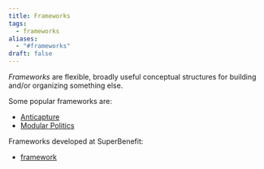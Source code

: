 ```yaml
---
title: Frameworks
tags:
  - frameworks
aliases:
  - "#frameworks"
draft: false
---
```


*Frameworks* are flexible, broadly useful conceptual structures for building and/or organizing something else.

Some popular frameworks are: 

- [Anticapture](library/Anticapture.md)
- [Modular Politics](library/Modular%20Politics.md)

Frameworks developed at SuperBenefit:

- [framework](notes/dao-primitives/framework/framework.md)
